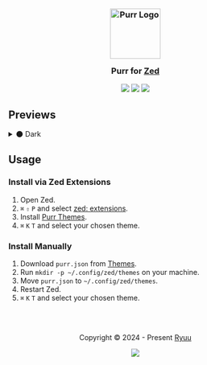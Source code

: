 <h3 align="center">
	<img src="https://cdn.purr.gg/DargW5gB3W5Z.png" width="100" alt="Purr Logo" />
  <br>
	<img src="https://cdn.purr.gg/JBFvb6ABrQFh.png" height="30" width="0" />
	Purr for <a href="https://zed.dev">Zed</a>
	<img src="https://cdn.purr.gg/JBFvb6ABrQFh.png" height="30" width="0" />
</h3>

<p align="center">
	<a href="https://github.com/ryuudotgg/zed-purr/stargazers"><img src="https://img.shields.io/github/stars/ryuudotgg/zed-purr?colorA=363A4F&colorB=B7BDF8&style=for-the-badge"></a>
	<a href="https://github.com/ryuudotgg/zed-purr/issues"><img src="https://img.shields.io/github/issues/ryuudotgg/zed-purr?colorA=363A4F&colorB=F5A97F&style=for-the-badge"></a>
	<a href="https://github.com/ryuudotgg/zed-purr/contributors"><img src="https://img.shields.io/github/contributors/ryuudotgg/zed-purr?colorA=363A4F&colorB=A6DA95&style=for-the-badge"></a>
</p>

## Previews

<details>
  <summary>🌑 Dark</summary>
  <img src="https://cdn.purr.gg/NndXRalzXl39.png" />
</details>

## Usage

### Install via Zed Extensions

1. Open Zed.
2. `⌘` `⇧` `P` and select <ins>zed: extensions</ins>.
3. Install <ins>Purr Themes</ins>.
4. `⌘` `K` `T` and select your chosen theme.

### Install Manually

1. Download `purr.json` from [Themes](/themes/purr.json).
2. Run `mkdir -p ~/.config/zed/themes` on your machine.
3. Move `purr.json` to `~/.config/zed/themes`.
4. Restart Zed.
5. `⌘` `K` `T` and select your chosen theme.

<br><br>

<p align="center">
	Copyright &copy; 2024 - Present <a href="https://ryuu.gg" target="_blank">Ryuu</a>
</p>

<p align="center">
	<a href="https://github.com/ryuudotgg/zed-purr/blob/main/LICENSE">
    <img src="https://img.shields.io/static/v1.svg?style=for-the-badge&label=License&message=MIT&logoColor=D9E0EE&colorA=363A4F&colorB=B7BDF8" />
  </a>
</p>
